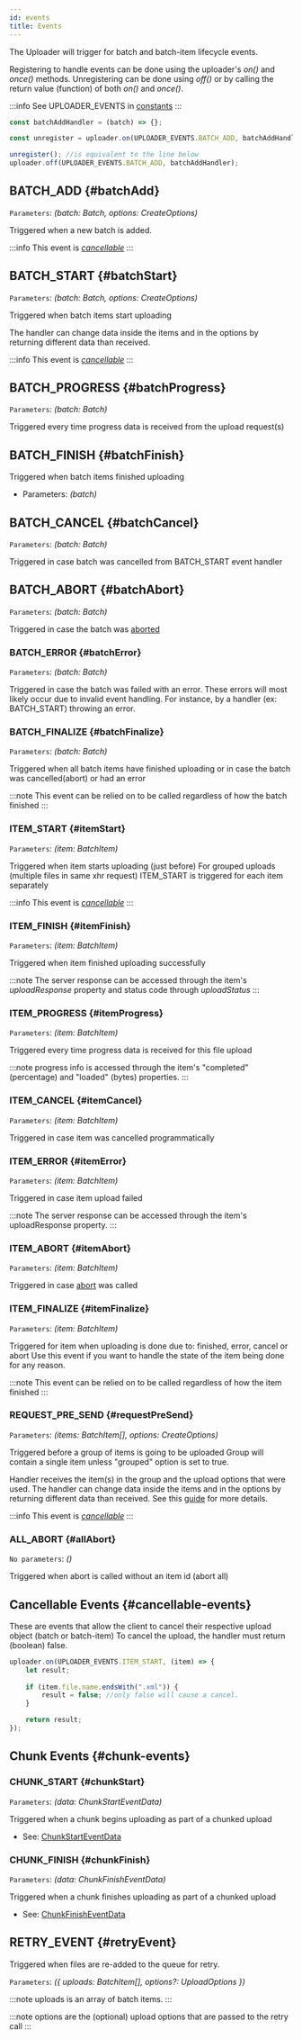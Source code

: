 ```yaml
---
id: events
title: Events
---
```


The Uploader will trigger for batch and batch-item lifecycle events.

Registering to handle events can be done using the uploader's _on()_ and _once()_ methods.
Unregistering can be done using _off()_ or by calling the return value (function) of both _on()_ and _once()_.

:::info
See UPLOADER_EVENTS in [constants](../constants#uploaderEvents)
:::

```javascript
const batchAddHandler = (batch) => {};

const unregister = uploader.on(UPLOADER_EVENTS.BATCH_ADD, batchAddHandler);

unregister(); //is equivalent to the line below
uploader.off(UPLOADER_EVENTS.BATCH_ADD, batchAddHandler);
```

## BATCH_ADD {#batchAdd}

`Parameters`: _(batch: Batch, options: CreateOptions)_

Triggered when a new batch is added.

:::info
This event is _[cancellable](#cancellable-events)_
:::

## BATCH_START {#batchStart}

`Parameters`: _(batch: Batch, options: CreateOptions)_

Triggered when batch items start uploading

The handler can change data inside the items and in the options by returning different data than received.

:::info
This event is _[cancellable](#cancellable-events)_
:::

## BATCH_PROGRESS {#batchProgress}

`Parameters`: _(batch: Batch)_

Triggered every time progress data is received from the upload request(s)

## BATCH_FINISH {#batchFinish}

Triggered when batch items finished uploading

- Parameters: _(batch)_

## BATCH_CANCEL {#batchCancel}

`Parameters`: _(batch: Batch)_

Triggered in case batch was cancelled from BATCH_START event handler


## BATCH_ABORT {#batchAbort}

`Parameters`: _(batch: Batch)_

Triggered in case the batch was [aborted](../uploader#abortBatch)

### BATCH_ERROR {#batchError}

`Parameters`: _(batch: Batch)_

Triggered in case the batch was failed with an error.
These errors will most likely occur due to invalid event handling.
For instance, by a handler (ex: BATCH_START) throwing an error.


### BATCH_FINALIZE {#batchFinalize}

`Parameters`: _(batch: Batch)_

Triggered when all batch items have finished uploading or in case the batch was cancelled(abort) or had an error

:::note
This event can be relied on to be called regardless of how the batch finished
:::

### ITEM_START {#itemStart}

`Parameters`: _(item: BatchItem)_

Triggered when item starts uploading (just before)
For grouped uploads (multiple files in same xhr request) ITEM_START is triggered for each item separately

:::info
This event is _[cancellable](#cancellable-events)_
:::

### ITEM_FINISH {#itemFinish}

`Parameters`: _(item: BatchItem)_

Triggered when item finished uploading successfully

:::note
The server response can be accessed through the item's _uploadResponse_ property and status code through _uploadStatus_
:::

### ITEM_PROGRESS {#itemProgress}

`Parameters`: _(item: BatchItem)_

Triggered every time progress data is received for this file upload

:::note
progress info is accessed through the item's "completed" (percentage) and "loaded" (bytes) properties.
:::

### ITEM_CANCEL {#itemCancel}

`Parameters`: _(item: BatchItem)_

Triggered in case item was cancelled programmatically 

### ITEM_ERROR {#itemError}

`Parameters`: _(item: BatchItem)_

Triggered in case item upload failed


:::note
The server response can be accessed through the item's uploadResponse property.
:::

### ITEM_ABORT {#itemAbort}

`Parameters`: _(item: BatchItem)_

Triggered in case [abort](../uploader#abort) was called

### ITEM_FINALIZE {#itemFinalize}

`Parameters`: _(item: BatchItem)_

Triggered for item when uploading is done due to: finished, error, cancel or abort
Use this event if you want to handle the state of the item being done for any reason.

:::note
This event can be relied on to be called regardless of how the item finished
:::

### REQUEST_PRE_SEND {#requestPreSend}

`Parameters`: _(items: BatchItem[], options: CreateOptions)_

Triggered before a group of items is going to be uploaded
Group will contain a single item unless "grouped" option is set to true.

Handler receives the item(s) in the group and the upload options that were used.
The handler can change data inside the items and in the options by returning different data than received.
See this [guide](../../guides/DynamicParameters) for more details.

:::info
This event is _[cancellable](#cancellable-events)_
:::

### ALL_ABORT {#allAbort}

`No parameters`: _()_

Triggered when abort is called without an item id (abort all)

## Cancellable Events {#cancellable-events}

These are events that allow the client to cancel their respective upload object (batch or batch-item)
To cancel the upload, the handler must return (boolean) false.

```javascript
uploader.on(UPLOADER_EVENTS.ITEM_START, (item) => {
    let result;
    
    if (item.file.name.endsWith(".xml")) {
        result = false; //only false will cause a cancel.
    }

    return result;
});
```

## Chunk Events {#chunk-events}

### CHUNK_START {#chunkStart}

`Parameters`: _(data: ChunkStartEventData)_

Triggered when a chunk begins uploading as part of a chunked upload

- See: [ChunkStartEventData](../types#chunkstarteventdata)

### CHUNK_FINISH {#chunkFinish}

`Parameters`: _(data: ChunkFinishEventData)_

Triggered when a chunk finishes uploading as part of a chunked upload

- See: [ChunkFinishEventData](../types#chunkfinisheventdata)

## RETRY_EVENT {#retryEvent}

Triggered when files are re-added to the queue for retry.

`Parameters`: _({ uploads: BatchItem[], options?: UploadOptions })_

:::note
uploads is an array of batch items.
:::

:::note
options are the (optional) upload options that are passed to the retry call
:::
